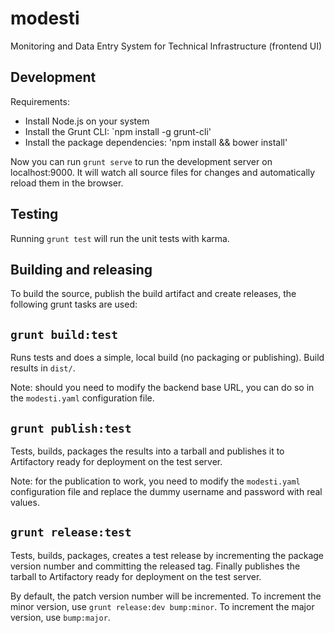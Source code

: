 # modesti

Monitoring and Data Entry System for Technical Infrastructure (frontend UI)

## Development

Requirements:

* Install Node.js on your system
* Install the Grunt CLI: `npm install -g grunt-cli'
* Install the package dependencies: 'npm install && bower install'

Now you can run `grunt serve` to run the development server on localhost:9000. It will watch all source files for changes and automatically reload them in the browser.

## Testing

Running `grunt test` will run the unit tests with karma.

## Building and releasing

To build the source, publish the build artifact and create releases, the following grunt tasks are used:

## `grunt build:test` 

Runs tests and does a simple, local build (no packaging or publishing). Build results in `dist/`.

Note: should you need to modify the backend base URL, you can do so in the `modesti.yaml` configuration file.

## `grunt publish:test`

Tests, builds, packages the results into a tarball and publishes it to Artifactory ready for deployment on the test server.

Note: for the publication to work, you need to modify the `modesti.yaml` configuration file and replace the dummy username and password with real values. 

## `grunt release:test`

Tests, builds, packages, creates a test release by incrementing the package version number and committing the released tag. Finally publishes the tarball to Artifactory ready for deployment on the test server.

By default, the patch version number will be incremented. To increment the minor version, use `grunt release:dev bump:minor`. To increment the major version, 
use `bump:major`.





